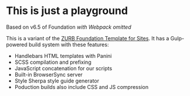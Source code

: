 # This is just a playground
Based on v6.5 of Foundation *with Webpack omitted*

This is a variant of the [ZURB Foundation Template for Sites](https://github.com/zurb/foundation-zurb-template).  It has a Gulp-powered build system with these features:

- Handlebars HTML templates with Panini
- SCSS compilation and prefixing
- JavaScript concatenation for our scripts
- Built-in BrowserSync server
- Style Sherpa style guide generator
- Poduction builds also include CSS and JS compression


